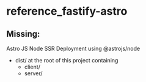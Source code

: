 # reference_fastify-astro

## Missing:

Astro JS Node SSR Deployment using @astrojs/node
- dist/ at the root of this project containing
  - client/ 
  - server/
